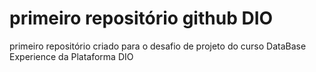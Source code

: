 # primeiro repositório github DIO
 primeiro repositório criado para o desafio de projeto do curso DataBase Experience da Plataforma DIO
